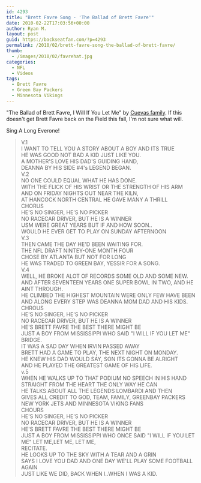 ```yaml
---
id: 4293
title: "Brett Favre Song - 'The Ballad of Brett Favre'"
date: 2010-02-22T17:03:56+00:00
author: Ryan M.
layout: post
guid: https://backseatfan.com/?p=4293
permalink: /2010/02/brett-favre-song-the-ballad-of-brett-favre/
thumb:
  - /images/2010/02/favrehat.jpg
categories:
  - NFL
  - Videos
tags:
  - Brett Favre
  - Green Bay Packers
  - Minnesota Vikings
---
```


<div class="entry">
  <p>
  </p>

  <p>
    "The Ballad of Brett Favre, I Will If You Let Me" by <a href="http://theballadofbrettfavre.net/">Cuevas family</a>. If this doesn't get Brett Favre back on the Field this fall, I'm not sure what will.
  </p>

  <p>
    Sing A Long Everone!
  </p>

  <blockquote>
    <p>
      V.1<br /> I WANT TO TELL YOU A STORY ABOUT A BOY AND ITS TRUE<br /> HE WAS GOOD NOT BAD A KID JUST LIKE YOU.<br /> A MOTHER'S LOVE HIS DAD'S GUIDING HAND,<br /> DEANNA BY HIS SIDE #4's LEGEND BEGAN.<br /> V.2<br /> NO ONE COULD EQUAL WHAT HE HAS DONE.<br /> WITH THE FLICK OF HIS WRIST OR THE STRENGTH OF HIS ARM<br /> AND ON FRIDAY NIGHTS OUT NEAR THE KILN,<br /> AT HANCOCK NORTH CENTRAL HE GAVE MANY A THRILL<br /> CHORUS<br /> HE'S NO SINGER, HE'S NO PICKER<br /> NO RACECAR DRIVER, BUT HE IS A WINNER<br /> USM WERE GREAT YEARS BUT IF AND HOW SOON..<br /> WOULD HE EVER GET TO PLAY ON SUNDAY AFTERNOON<br /> V.3<br /> THEN CAME THE DAY HE'D BEEN WAITING FOR.<br /> THE NFL DRAFT NINTEY-ONE MONTH FOUR<br /> CHOSE BY ATLANTA BUT NOT FOR LONG<br /> HE WAS TRADED TO GREEN BAY, YESSIR FOR A SONG.<br /> V.4<br /> WELL, HE BROKE ALOT OF RECORDS SOME OLD AND SOME NEW.<br /> AND AFTER SEVENTEEN YEARS ONE SUPER BOWL IN TWO, AND HE AINT THROUGH.<br /> HE CLIMBED THE HIGHEST MOUNTAIN WERE ONLY FEW HAVE BEEN<br /> AND ALONG EVERY STEP WAS DEANNA MOM DAD AND HIS KIDS.<br /> CHROUS<br /> HE'S NO SINGER, HE'S NO PICKER<br /> NO RACECAR DRIVER, BUT HE IS A WINNER<br /> HE'S BRETT FAVRE THE BEST THERE MIGHT BE<br /> JUST A BOY FROM MISSISSIPPI WHO SAID "I WILL IF YOU LET ME"<br /> BRIDGE.<br /> IT WAS A SAD DAY WHEN IRVIN PASSED AWAY<br /> BRETT HAD A GAME TO PLAY, THE NEXT NIGHT ON MONDAY.<br /> HE KNEW HIS DAD WOULD SAY, SON ITS GONNA BE ALRIGHT<br /> AND HE PLAYED THE GREATEST GAME OF HIS LIFE.<br /> v.5<br /> WHEN HE WALKS UP TO THAT PODIUM NO SPEECH IN HIS HAND<br /> STRAIGHT FROM THE HEART THE ONLY WAY HE CAN<br /> HE TALKS ABOUT ALL THE LEGENDS LOMBARDI AND THEN<br /> GIVES ALL CREDIT TO GOD, TEAM, FAMILY, GREENBAY PACKERS NEW YORK JETS AND MINNESOTA VIKING FANS<br /> CHOURS<br /> HE'S NO SINGER, HE'S NO PICKER<br /> NO RACECAR DRIVER, BUT HE IS A WINNER<br /> HE'S BRETT FAVRE THE BEST THERE MIGHT BE<br /> JUST A BOY FROM MISSISSIPPI WHO ONCE SAID "I WILL IF YOU LET ME" LET ME,LET ME, LET ME,<br /> RECITATE.<br /> HE LOOKS UP TO THE SKY WITH A TEAR AND A GRIN<br /> SAYS I LOVE YOU DAD AND ONE DAY WE'LL PLAY SOME FOOTBALL AGAIN<br /> JUST LIKE WE DID, BACK WHEN I..WHEN I WAS A KID.
    </p>
  </blockquote>
</div>
